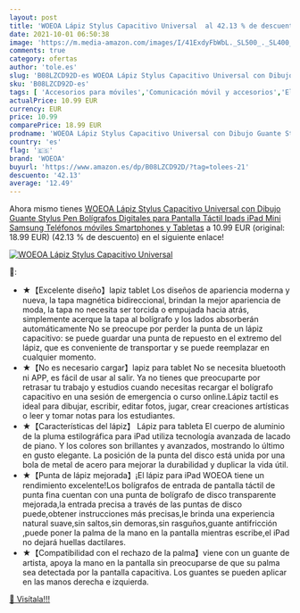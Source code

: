 ```yaml
---
layout: post
title: 'WOEOA Lápiz Stylus Capacitivo Universal  al 42.13 % de descuento'
date: 2021-10-01 06:50:38
image: 'https://m.media-amazon.com/images/I/41ExdyFbWbL._SL500_._SL400_.jpg'
comments: true
category: ofertas
author: 'tole.es'
slug: 'B08LZCD92D-es WOEOA Lápiz Stylus Capacitivo Universal con Dibujo Guante...'
sku: 'B08LZCD92D-es'
tags: [ 'Accesorios para móviles','Comunicación móvil y accesorios','Electrónica','Punteros para móviles','ipad','woeoa', ]
actualPrice: 10.99 EUR
currency: EUR
price: 10.99
comparePrice: 18.99 EUR
prodname: 'WOEOA Lápiz Stylus Capacitivo Universal con Dibujo Guante Stylus Pen  Bolígrafos Digitales para Pantalla Táctil Ipads  iPad Mini  Samsung Teléfonos móviles Smartphones y Tabletas'
country: 'es'
flag: '🇪🇸'
brand: 'WOEOA'
buyurl: 'https://www.amazon.es/dp/B08LZCD92D/?tag=tolees-21'
descuento: '42.13'
average: '12.49'
---
```


Ahora mismo tienes [WOEOA Lápiz Stylus Capacitivo Universal con Dibujo Guante Stylus Pen  Bolígrafos Digitales para Pantalla Táctil Ipads  iPad Mini  Samsung Teléfonos móviles Smartphones y Tabletas](https://www.amazon.es/dp/B08LZCD92D/?tag=tolees-21) a 10.99 EUR (original: 18.99 EUR) (42.13 %  de descuento) en el siguiente enlace!

[![WOEOA Lápiz Stylus Capacitivo Universal ](https://m.media-amazon.com/images/I/41ExdyFbWbL._SL500_._SL400_.jpg)](https://www.amazon.es/dp/B08LZCD92D/?tag=tolees-21)

🔎:

- ★【Excelente diseño】lapiz tablet Los diseños de apariencia moderna y nueva, la tapa magnética bidireccional, brindan la mejor apariencia de moda, la tapa no necesita ser torcida o empujada hacia atrás, simplemente acerque la tapa al bolígrafo y los lados absorberán automáticamente No se preocupe por perder la punta de un lápiz capacitivo: se puede guardar una punta de repuesto en el extremo del lápiz, que es conveniente de transportar y se puede reemplazar en cualquier momento.
- ★【No es necesario cargar】lapiz para tablet No se necesita bluetooth ni APP, es fácil de usar al salir. Ya no tienes que preocuparte por retrasar tu trabajo y estudios cuando necesitas recargar el bolígrafo capacitivo en una sesión de emergencia o curso online.Lápiz tactil es ideal para dibujar, escribir, editar fotos, jugar, crear creaciones artísticas o leer y tomar notas para los estudiantes.
- ★【Características del lápiz】 Lápiz para tableta El cuerpo de aluminio de la pluma estilográfica para iPad utiliza tecnología avanzada de lacado de piano. Y los colores son brillantes y avanzados, mostrando lo último en gusto elegante. La posición de la punta del disco está unida por una bola de metal de acero para mejorar la durabilidad y duplicar la vida útil.
- ★【Punta de lápiz mejorada】¡El lápiz para iPad WOEOA tiene un rendimiento excelente!Los bolígrafos de entrada de pantalla táctil de punta fina cuentan con una punta de bolígrafo de disco transparente mejorada,la entrada precisa a través de las puntas de disco puede,obtener instrucciones más precisas,le brinda una experiencia natural suave,sin saltos,sin demoras,sin rasguños,guante antifricción ,puede poner la palma de la mano en la pantalla mientras escribe,el iPad no dejará huellas dactilares.
- ★【Compatibilidad con el rechazo de la palma】viene con un guante de artista, apoya la mano en la pantalla sin preocuparse de que su palma sea detectada por la pantalla capacitiva. Los guantes se pueden aplicar en las manos derecha e izquierda.

[🛒 Visítala!!!](https://www.amazon.es/dp/B08LZCD92D/?tag=tolees-21)
